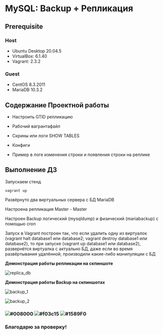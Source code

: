 # MySQL: Backup + Репликация

## **Prerequisite**

### Host ###
- Ubuntu Desktop 20.04.5
- VirtualBox: 6.1.40
- Vagrant: 2.3.2

### Guest ###
- CentOS 8.3.2011
- MariaDB 10.3.2

## **Содержание Проектной работы**

- Настроить GTID репликацию

- Рабочий вагрантафайл

- Скрины или логи SHOW TABLES

- Конфиги

- Пример в логе изменения строки и появления строки на реплике

## **Выполнение ДЗ**

Запускаем стенд
```
vagrant up
```

Развёрнуто два виртуальных сервера с БД MariaDB

Настроена репликация Master - Master

Настроен Backup логический (mysqldump) и физический (mariabackup) с помощью cron

Запуск в Vagrant построен так, что если удалить одну из виртуалок 
(vagrant halt database1 или database2; vagrant destroy database1 или database2), 
то при запуске (vagrant up database1 или database2), развернётся виртуалка с актуально БД, 
даже если во время развёртывания удалённой, производили какие-либо манипуляции с БД

**Демонстрация работы репликации на скпиншоте**

![replica_db](https://user-images.githubusercontent.com/91377497/219869945-0e06df98-1a59-437f-abce-2bea0013f382.jpg)

**Демонстрация работы Backup на скпиншотах**

![backup_1](https://user-images.githubusercontent.com/91377497/219869949-573fbc63-2859-48a1-960f-34ac48ac9537.jpg)

![backup_2](https://user-images.githubusercontent.com/91377497/219869954-4f9a4f7a-7752-4ac9-9eb9-17d18655483b.jpg)

### ![#008000](https://placehold.co/15x15/008000/008000.png) ![#f03c15](https://placehold.co/15x15/f03c15/f03c15.png) ![#1589F0](https://placehold.co/15x15/1589F0/1589F0.png)
### Благодарю за проверку!


